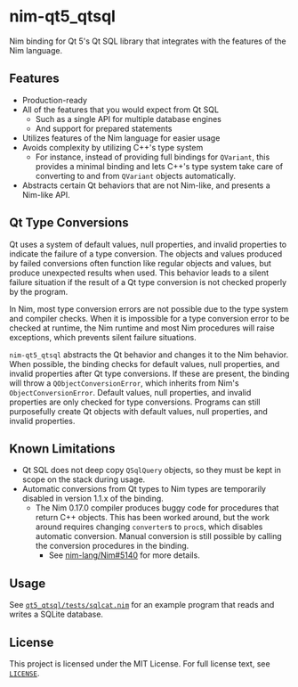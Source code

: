 # nim-qt5_qtsql
Nim binding for Qt 5's Qt SQL library that integrates with the features of the
Nim language.

## Features
* Production-ready
* All of the features that you would expect from Qt SQL
	* Such as a single API for multiple database engines
	* And support for prepared statements
* Utilizes features of the Nim language for easier usage
* Avoids complexity by utilizing C++'s type system
	* For instance, instead of providing full bindings for `QVariant`, this
	provides a minimal binding and lets C++'s type system take care of
	converting to and from `QVariant` objects automatically.
* Abstracts certain Qt behaviors that are not Nim-like, and presents a
Nim-like API.

## Qt Type Conversions
Qt uses a system of default values, null properties, and invalid properties to
indicate the failure of a type conversion. The objects and values produced by
failed conversions often function like regular objects and values, but produce 
unexpected results when used. This behavior leads to a silent failure
situation if the result of a Qt type conversion is not checked properly by the
program.

In Nim, most type conversion errors are not possible due to the type system
and compiler checks. When it is impossible for a type conversion error to be
checked at runtime, the Nim runtime and most Nim procedures will raise
exceptions, which prevents silent failure situations.

`nim-qt5_qtsql` abstracts the Qt behavior and changes it to the Nim behavior.
When possible, the binding checks for default values, null properties, and
invalid properties after Qt type conversions. If these are present, the
binding will throw a `QObjectConversionError`, which inherits from Nim's
`ObjectConversionError`. Default values, null properties, and invalid
properties are only checked for type conversions. Programs can still
purposefully create Qt objects with default values, null properties, and
invalid properties.

## Known Limitations
* Qt SQL does not deep copy `QSqlQuery` objects, so they must be kept in scope
on the stack during usage.
* Automatic conversions from Qt types to Nim types are temporarily disabled in
version 1.1.x of the binding.
	* The Nim 0.17.0 compiler produces buggy code for procedures that return
	C++ objects. This has been worked around, but the work around requires
	changing `converter`s to `proc`s, which disables automatic conversion.
	Manual conversion is still possible by calling the conversion procedures
	in the binding.
		* See [nim-lang/Nim#5140](https://github.com/nim-lang/Nim/issues/5140)
		for more details.

## Usage
See [`qt5_qtsql/tests/sqlcat.nim`](qt5_qtsql/tests/sqlcat.nim) for an example
program that reads and writes a SQLite database.

## License
This project is licensed under the MIT License. For full license text, see
[`LICENSE`](LICENSE).
